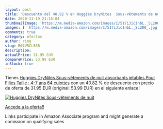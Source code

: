 ```yaml
---
layout: post
title: 'Descuento del 40.82 % en Huggies DryNites  Sous-vêtements de nuit'
date: 2020-11-19 21:18:04
thumbnailImage: 'https://m.media-amazon.com/images/I/517iJicInbL._SL200_.jpg'
images: [ 'https://m.media-amazon.com/images/I/517iJicInbL._SL200_.jpg' ]
comments: true
category: ofertas
author: ring
slug: B07V5CL58B
description:
actualPrice: 31.95 EUR
comparePrice: 53.99 EUR
inStock: true
---
```


Tienes [Huggies DryNites  Sous-vêtements de nuit absorbants jetables  Pour Filles  Taille : 4-7 ans  64 culottes](https://www.amazon.fr/dp/B07V5CL58B/?tag=tolees0d-21) con un 40.82 % de descuento con precio de oferta de 31.95 EUR (original: 53.99 EUR) en el siguiente enlace!

[![Huggies DryNites  Sous-vêtements de nuit](https://m.media-amazon.com/images/I/517iJicInbL._SL200_.jpg)](https://www.amazon.fr/dp/B07V5CL58B/?tag=tolees0d-21)

[Accede a la oferta!!](https://www.amazon.fr/dp/B07V5CL58B/?tag=tolees0d-21)

Links participate in Amazon Associate program and might generate a comission on qualifying sales


